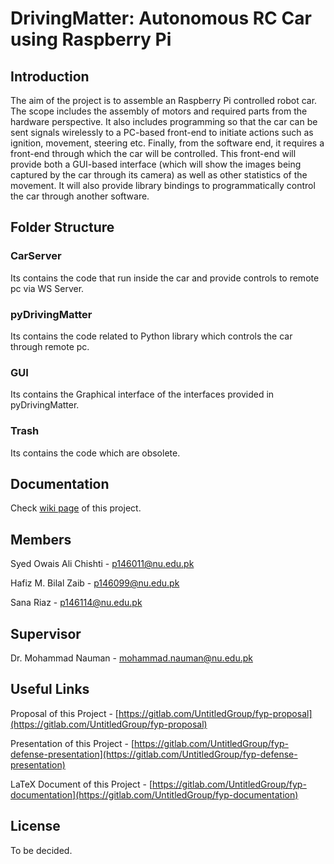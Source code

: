 # DrivingMatter: Autonomous RC Car using Raspberry Pi

## Introduction

The aim of the project is to assemble an Raspberry Pi controlled robot car. The scope includes the assembly of motors and required parts from the hardware perspective. It also includes programming so that the car can be sent signals wirelessly to a PC-based front-end to initiate actions such as ignition, movement, steering etc. Finally, from the software end, it requires a front-end through which the car will be controlled. This front-end will provide both a GUI-based interface (which will show the images being captured by the car through its camera) as well as other statistics of the movement. It will also provide library bindings to programmatically control the car through another software.

## Folder Structure

### CarServer

Its contains the code that run inside the car and provide controls to remote pc via WS Server.

### pyDrivingMatter

Its contains the code related to Python library which controls the car through remote pc.

### GUI

Its contains the Graphical interface of the interfaces provided in pyDrivingMatter.

### Trash

Its contains the code which are obsolete.

## Documentation

Check [wiki page](https://gitlab.com/UntitledGroup/driving-matter/wikis/home) of this project.

## Members

Syed Owais Ali Chishti - [p146011@nu.edu.pk](mailto:p146011@nu.edu.pk)

Hafiz M. Bilal Zaib - [p146099@nu.edu.pk](mailto:p146099@nu.edu.pk)

Sana Riaz - [p146114@nu.edu.pk](mailto:p146114@nu.edu.pk)

## Supervisor

Dr. Mohammad Nauman - [mohammad.nauman@nu.edu.pk](mailto:mohammad.nauman@nu.edu.pk)

## Useful Links

Proposal of this Project - [https://gitlab.com/UntitledGroup/fyp-proposal](https://gitlab.com/UntitledGroup/fyp-proposal)

Presentation of this Project - [https://gitlab.com/UntitledGroup/fyp-defense-presentation](https://gitlab.com/UntitledGroup/fyp-defense-presentation)

LaTeX Document of this Project - [https://gitlab.com/UntitledGroup/fyp-documentation](https://gitlab.com/UntitledGroup/fyp-documentation)

## License

To be decided.